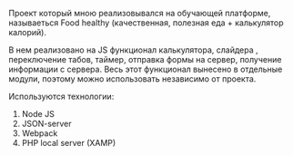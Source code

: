 Проект который мною реализовывался на обучающей платформе, называеться Food healthy (качественная, полезная еда + калькулятор калорий).

В нем реализовано на JS функционал калькулятора, слайдера , переключение табов, таймер, отправка формы на сервер, получение информации с сервера. 
Весь этот функционал вынесено в отдельные модули, поэтому можно использовать независимо от проекта.

Используются технологии:
1. Node JS
2. JSON-server
3. Webpack
4. PHP local server (XAMP)
